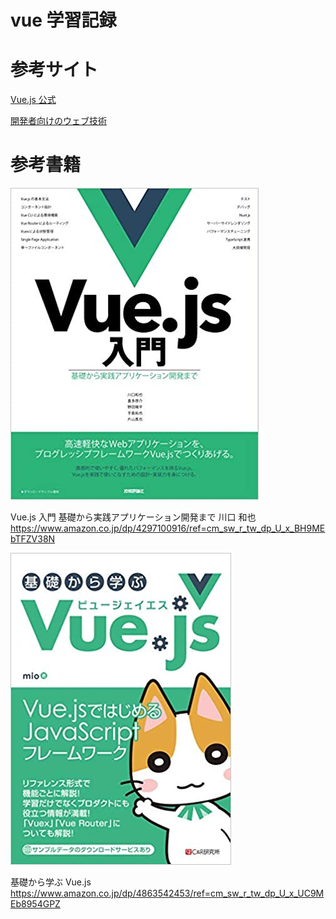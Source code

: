 # vue 学習記録

# 参考サイト

[Vue.js 公式](https://jp.vuejs.org/)

[開発者向けのウェブ技術](https://developer.mozilla.org/ja/docs/Web)

# 参考書籍

![](img/2020-04-19-13-50-19.png)

Vue.js 入門 基礎から実践アプリケーション開発まで 川口 和也  
https://www.amazon.co.jp/dp/4297100916/ref=cm_sw_r_tw_dp_U_x_BH9MEbTFZV38N


![](img/2020-04-19-13-44-53.png)

基礎から学ぶ Vue.js  
https://www.amazon.co.jp/dp/4863542453/ref=cm_sw_r_tw_dp_U_x_UC9MEb8954GPZ
